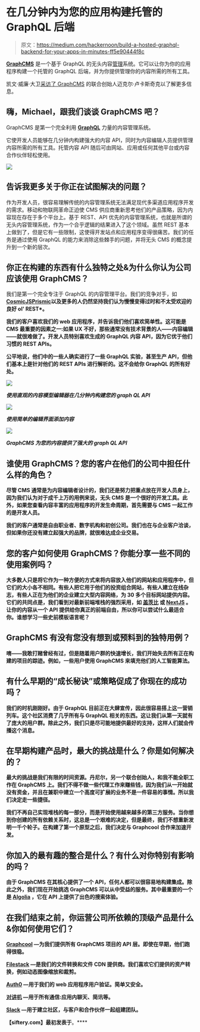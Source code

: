 # 在几分钟内为您的应用构建托管的 GraphQL 后端

> 原文：<https://medium.com/hackernoon/build-a-hosted-graphql-backend-for-your-apps-in-minutes-ff5e90444f8c>

[**GraphCMS**](https://graphcms.com/) 是一个基于 GraphQL 的无头内容[管理](https://hackernoon.com/tagged/management)系统。它可以让你为你的应用程序构建一个托管的 GraphQL 后端，并为你提供管理你的内容所需的所有工具。

凯文·威廉·大卫[采访了 GraphCMS](https://medium.com/u/8ea7bd91b1a4?source=post_page-----ff5e90444f8c--------------------------------) 的联合创始人迈克尔·卢卡斯奇克以了解更多信息。

## 嗨，Michael，跟我们谈谈 GraphCMS 吧？

GraphCMS 是第一个完全利用 [**GraphQL**](https://siftery.com/graphql) 力量的内容管理系统。

它使开发人员能够在几分钟内构建强大的内容 API，同时为内容编辑人员提供管理内容所需的所有工具。托管内容 API 随后可由网站、应用或任何其他平台或内容合作伙伴轻松使用。

![](img/140a001936114cc5b782e373ca19879c.png)

## 告诉我更多关于你正在试图解决的问题？

作为开发人员，很容易理解传统的内容管理系统无法满足现代多渠道应用程序开发的需求。移动和物联网革命正迫使 CMS 供应商重新思考他们的产品策略，因为内容现在存在于多个平台上。基于 REST、API 优先的内容管理系统，也就是所谓的无头内容管理系统，作为一个合乎逻辑的结果进入了这个领域。虽然 REST 基本上做到了，但是它有一些限制，这使得开发站点和应用程序变得很痛苦。我们的任务是通过使用 GraphQL 的能力来消除这些棘手的问题，并将无头 CMS 的概念提升到一个新的层次。

## 你正在构建的东西有什么独特之处&为什么你认为公司应该使用 GraphCMS？

我们是第一个完全专注于 GraphQL 的内容管理平台。我们的竞争对手，如[](https://siftery.com/contentful)**[**CosmicJS**](https://siftery.com/cosmic-js)[**Prismic**](https://siftery.com/prismic)以及更多的人仍然坚持我们认为慢慢变得过时和不太受欢迎的良好 ol' REST*。**

**我们的客户喜欢我们的 web 应用程序，并告诉我们他们喜欢简单性。这可能是 CMS 最重要的因素之一:如果 UX 不好，那些通常没有技术背景的人——内容编辑——就很难做了。开发人员特别喜欢生成的 GraphQL 内容 API，因为它优于他们习惯的 REST APIs。**

**公平地说，他们中的一些人确实进行了一些 GraphQL 实验，甚至生产 API，但他们基本上是针对他们的 REST APIs 进行解析的。这不会给你 GraphQL 的所有好处。**

**![](img/65c7820b6bbb7ef00d28790f4c22e1a4.png)**

***使用直观的内容模型编辑器在几分钟内构建您的 graph QL API***

**![](img/2c548c8b695cbed5a0b7c88f239500ee.png)**

***使用简单的编辑界面添加内容***

**![](img/de0e0c848a2fcbe589517d42399e327d.png)**

***GraphCMS 为您的内容提供了强大的 graph QL API***

## **谁使用 GraphCMS？您的客户在他们的公司中担任什么样的角色？**

**尽管 CMS 通常是为内容编辑者设计的，我们还是努力把重点放在开发人员身上，因为我们认为对于成千上万的用例来说，无头 CMS 是一个很好的开发工具。此外，如果您查看内容丰富的应用程序的开发生命周期，首先需要与 CMS 一起工作的是开发人员。**

**我们的客户通常是自由职业者、数字机构和初创公司。我们也在与企业客户洽谈，但如果你还没有建立起强大的品牌，就很难达成企业交易。**

## **您的客户如何使用 GraphCMS？你能分享一些不同的使用案例吗？**

**大多数人只是将它作为一种方便的方式来将内容放入他们的网站和应用程序中，但它们的大小各不相同。有些人把它用于他们的投资组合网站，有些人建立在线杂志，有些人正在为他们的企业建立大型内容网络，为 30 多个目标网站提供内容。它们的共同点是，我们看到对最新前端堆栈的强烈采用，如 [**盖茨比**](https://siftery.com/gatsby) 或 [**NextJS**](https://siftery.com/nextjs) 。让你的内容从一个 API 提供给你真正的前端自由，所以你可以尝试什么最适合你。谁想学习一些史前模板语言呢？**

## **GraphCMS 有没有您没有想到或预料到的独特用例？**

**唷——我敢打赌曾经有过，但是随着用户群的快速增长，我们开始失去所有正在构建的项目的踪迹。例如，一些用户使用 GraphCMS 来填充他们的人工智能算法。**

## **有什么早期的“成长秘诀”或策略促成了你现在的成功吗？**

**我们的时机刚刚好。由于 GraphQL 目前正在大肆宣传，因此很容易搭上这一营销列车。这个社区消费了几乎所有与 GraphQL 相关的东西。这让我们从第一天就有了庞大的用户群。除此之外，我们只是尽可能地提供最好的支持，这样人们就会传播这个消息。**

## **在早期构建产品时，最大的挑战是什么？你是如何解决的？**

**最大的挑战是我们有限的时间资源。丹尼尔，另一个联合创始人，和我不能全职工作在 GraphCMS 上。我们不得不做一些代理工作来赚些钱，因为我们从一开始就没有资金，并且在兼职中建立一个高度可扩展的业务不是一件容易的事情。所以我们决定走一些捷径。**

**我们不再自己实现堆栈的每一部分，而是开始使用越来越多的第三方服务。当你想到你创建的所有依赖关系时，这总是一个艰难的决定，但是最终，我们不想重新发明一千个轮子。在构建了第一个原型之后，我们决定与 Graphcool 合作来加速开发。**

## **你加入的最有趣的整合是什么？有什么对你特别有影响的吗？**

**由于 GraphCMS 在其核心提供了一个 API，任何人都可以很容易地构建集成。除此之外，我们现在开始挑选 GraphCMS 可以从中受益的服务。其中最重要的一个是 [Algolia](https://medium.com/u/a531947eec97?source=post_page-----ff5e90444f8c--------------------------------) ，它在 API 上提供了出色的搜索体验。**

## **在我们结束之前，你运营公司所依赖的顶级产品是什么&你如何使用它们？**

**[Graphcool](https://medium.com/u/122d169c63c0?source=post_page-----ff5e90444f8c--------------------------------) —为我们提供所有 GraphCMS 项目的 API 层。即使在早期，他们跑得很稳。**

**[Filestack](https://medium.com/u/ec2f1bc9e96f?source=post_page-----ff5e90444f8c--------------------------------) —是我们的文件转换和文件 CDN 提供商。我们喜欢它们提供的资产转换，例如动态图像缩放和裁剪。**

**[Auth0](https://medium.com/u/9ef9638b3092?source=post_page-----ff5e90444f8c--------------------------------) —用于我们的 web 应用程序用户验证。简单又安全。**

**[对讲机](https://medium.com/u/7ca8972daf76?source=post_page-----ff5e90444f8c--------------------------------) —用于所有通信:应用内聊天、简讯等。**

**[Slack](https://medium.com/u/26d90a99f605?source=post_page-----ff5e90444f8c--------------------------------) —用于建立社区，与客户和合作伙伴一起组建团队。**

**【siftery.com】最初发表于[](https://siftery.com/stories/build-a-hosted-graphql-backend-for-your-apps-in-minutes)**。****